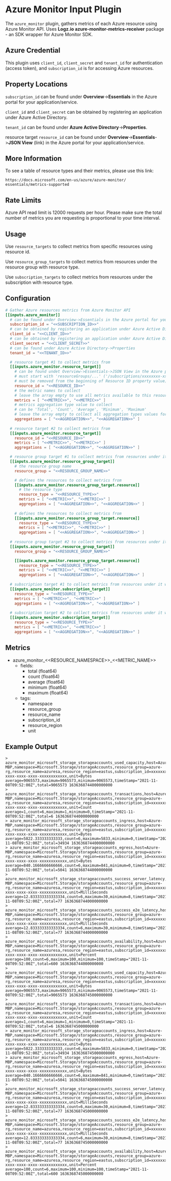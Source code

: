 # Azure Monitor Input Plugin

The `azure_monitor` plugin, gathers metrics of each Azure
resource using Azure Monitor API. Uses **Logz.io
azure-monitor-metrics-receiver** package -
an SDK wrapper for Azure Monitor SDK.

## Azure Credential

This plugin uses `client_id`, `client_secret` and `tenant_id`
for authentication (access token), and `subscription_id`
is for accessing Azure resources.

## Property Locations

`subscription_id` can be found under **Overview**->**Essentials** in
the Azure portal for your application/service.

`client_id` and `client_secret` can be obtained by registering an
application under Azure Active Directory.

`tenant_id` can be found under **Azure Active Directory**->**Properties**.

resource target `resource_id` can be found under
**Overview**->**Essentials**->**JSON View** (link) in the Azure
portal for your application/service.

## More Information

To see a table of resource types and their metrics, please use this link:

`https://docs.microsoft.com/en-us/azure/azure-monitor/
essentials/metrics-supported`

## Rate Limits

Azure API read limit is 12000 requests per hour.
Please make sure the total number of metrics you are requesting is proportional
to your time interval.

## Usage

Use `resource_targets` to collect metrics from specific resources using
resource id.

Use `resource_group_targets` to collect metrics from resources under the
resource group with resource type.

Use `subscription_targets` to collect metrics from resources under the
subscription with resource type.

## Configuration

```toml
# Gather Azure resources metrics from Azure Monitor API
[[inputs.azure_monitor]]
  # can be found under Overview->Essentials in the Azure portal for your application/service
  subscription_id = "<<SUBSCRIPTION_ID>>"
  # can be obtained by registering an application under Azure Active Directory
  client_id = "<<CLIENT_ID>>"
  # can be obtained by registering an application under Azure Active Directory
  client_secret = "<<CLIENT_SECRET>>"
  # can be found under Azure Active Directory->Properties
  tenant_id = "<<TENANT_ID>>"

  # resource target #1 to collect metrics from
  [[inputs.azure_monitor.resource_target]]
    # can be found undet Overview->Essentials->JSON View in the Azure portal for your application/service
    # must start with 'resourceGroups/...' ('/subscriptions/xxxxxxxx-xxxx-xxxx-xxx-xxxxxxxxxxxx'
    # must be removed from the beginning of Resource ID property value)
    resource_id = "<<RESOURCE_ID>>"
    # the metric names to collect
    # leave the array empty to use all metrics available to this resource
    metrics = [ "<<METRIC>>", "<<METRIC>>" ]
    # metrics aggregation type value to collect
    # can be 'Total', 'Count', 'Average', 'Minimum', 'Maximum'
    # leave the array empty to collect all aggregation types values for each metric
    aggregations = [ "<<AGGREGATION>>", "<<AGGREGATION>>" ]
    
  # resource target #2 to collect metrics from
  [[inputs.azure_monitor.resource_target]]
    resource_id = "<<RESOURCE_ID>>"
    metrics = [ "<<METRIC>>", "<<METRIC>>" ]
    aggregations = [ "<<AGGREGATION>>", "<<AGGREGATION>>" ]

  # resource group target #1 to collect metrics from resources under it with resource type
  [[inputs.azure_monitor.resource_group_target]]
    # the resource group name
    resource_group = "<<RESOURCE_GROUP_NAME>>"

    # defines the resources to collect metrics from
    [[inputs.azure_monitor.resource_group_target.resource]]
      # the resource type
      resource_type = "<<RESOURCE_TYPE>>"
      metrics = [ "<<METRIC>>", "<<METRIC>>" ]
      aggregations = [ "<<AGGREGATION>>", "<<AGGREGATION>>" ]
    
    # defines the resources to collect metrics from
    [[inputs.azure_monitor.resource_group_target.resource]]
      resource_type = "<<RESOURCE_TYPE>>"
      metrics = [ "<<METRIC>>", "<<METRIC>>" ]
      aggregations = [ "<<AGGREGATION>>", "<<AGGREGATION>>" ]
      
  # resource group target #2 to collect metrics from resources under it with resource type
  [[inputs.azure_monitor.resource_group_target]]
    resource_group = "<<RESOURCE_GROUP_NAME>>"

    [[inputs.azure_monitor.resource_group_target.resource]]
      resource_type = "<<RESOURCE_TYPE>>"
      metrics = [ "<<METRIC>>", "<<METRIC>>" ]
      aggregations = [ "<<AGGREGATION>>", "<<AGGREGATION>>" ]
  
  # subscription target #1 to collect metrics from resources under it with resource type    
  [[inputs.azure_monitor.subscription_target]]
    resource_type = "<<RESOURCE_TYPE>>"
    metrics = [ "<<METRIC>>", "<<METRIC>>" ]
    aggregations = [ "<<AGGREGATION>>", "<<AGGREGATION>>" ]
    
  # subscription target #2 to collect metrics from resources under it with resource type    
  [[inputs.azure_monitor.subscription_target]]
    resource_type = "<<RESOURCE_TYPE>>"
    metrics = [ "<<METRIC>>", "<<METRIC>>" ]
    aggregations = [ "<<AGGREGATION>>", "<<AGGREGATION>>" ]
```

## Metrics

* azure_monitor_<<RESOURCE_NAMESPACE>>_<<METRIC_NAME>>
  * fields:
    * total (float64)
    * count (float64)
    * average (float64)
    * minimum (float64)
    * maximum (float64)
  * tags:
    * namespace
    * resource_group
    * resource_name
    * subscription_id
    * resource_region
    * unit

## Example Output

```shell
> azure_monitor_microsoft_storage_storageaccounts_used_capacity,host=Azure-MBP,namespace=Microsoft.Storage/storageAccounts,resource_group=azure-rg,resource_name=azuresa,resource_region=eastus,subscription_id=xxxxxxxx-xxxx-xxxx-xxxx-xxxxxxxxxxxx,unit=Bytes average=9065573,maximum=9065573,minimum=9065573,timeStamp="2021-11-08T09:52:00Z",total=9065573 1636368744000000000
> azure_monitor_microsoft_storage_storageaccounts_transactions,host=Azure-MBP,namespace=Microsoft.Storage/storageAccounts,resource_group=azure-rg,resource_name=azuresa,resource_region=eastus,subscription_id=xxxxxxxx-xxxx-xxxx-xxxx-xxxxxxxxxxxx,unit=Count average=1,count=6,maximum=1,minimum=0,timeStamp="2021-11-08T09:52:00Z",total=6 1636368744000000000
> azure_monitor_microsoft_storage_storageaccounts_ingress,host=Azure-MBP,namespace=Microsoft.Storage/storageAccounts,resource_group=azure-rg,resource_name=azuresa,resource_region=eastus,subscription_id=xxxxxxxx-xxxx-xxxx-xxxx-xxxxxxxxxxxx,unit=Bytes average=5822.333333333333,count=6,maximum=5833,minimum=0,timeStamp="2021-11-08T09:52:00Z",total=34934 1636368744000000000
> azure_monitor_microsoft_storage_storageaccounts_egress,host=Azure-MBP,namespace=Microsoft.Storage/storageAccounts,resource_group=azure-rg,resource_name=azuresa,resource_region=eastus,subscription_id=xxxxxxxx-xxxx-xxxx-xxxx-xxxxxxxxxxxx,unit=Bytes average=840.1666666666666,count=6,maximum=841,minimum=0,timeStamp="2021-11-08T09:52:00Z",total=5041 1636368744000000000
> azure_monitor_microsoft_storage_storageaccounts_success_server_latency,host=Azure-MBP,namespace=Microsoft.Storage/storageAccounts,resource_group=azure-rg,resource_name=azuresa,resource_region=eastus,subscription_id=xxxxxxxx-xxxx-xxxx-xxxx-xxxxxxxxxxxx,unit=MilliSeconds average=12.833333333333334,count=6,maximum=30,minimum=8,timeStamp="2021-11-08T09:52:00Z",total=77 1636368744000000000
> azure_monitor_microsoft_storage_storageaccounts_success_e2e_latency,host=Azure-MBP,namespace=Microsoft.Storage/storageAccounts,resource_group=azure-rg,resource_name=azuresa,resource_region=eastus,subscription_id=xxxxxxxx-xxxx-xxxx-xxxx-xxxxxxxxxxxx,unit=MilliSeconds average=12.833333333333334,count=6,maximum=30,minimum=8,timeStamp="2021-11-08T09:52:00Z",total=77 1636368744000000000
> azure_monitor_microsoft_storage_storageaccounts_availability,host=Azure-MBP,namespace=Microsoft.Storage/storageAccounts,resource_group=azure-rg,resource_name=azuresa,resource_region=eastus,subscription_id=xxxxxxxx-xxxx-xxxx-xxxx-xxxxxxxxxxxx,unit=Percent average=100,count=6,maximum=100,minimum=100,timeStamp="2021-11-08T09:52:00Z",total=600 1636368744000000000
> azure_monitor_microsoft_storage_storageaccounts_used_capacity,host=Azure-MBP,namespace=Microsoft.Storage/storageAccounts,resource_group=azure-rg,resource_name=azuresa,resource_region=eastus,subscription_id=xxxxxxxx-xxxx-xxxx-xxxx-xxxxxxxxxxxx,unit=Bytes average=9065573,maximum=9065573,minimum=9065573,timeStamp="2021-11-08T09:52:00Z",total=9065573 1636368745000000000
> azure_monitor_microsoft_storage_storageaccounts_transactions,host=Azure-MBP,namespace=Microsoft.Storage/storageAccounts,resource_group=azure-rg,resource_name=azuresa,resource_region=eastus,subscription_id=xxxxxxxx-xxxx-xxxx-xxxx-xxxxxxxxxxxx,unit=Count average=1,count=6,maximum=1,minimum=0,timeStamp="2021-11-08T09:52:00Z",total=6 1636368745000000000
> azure_monitor_microsoft_storage_storageaccounts_ingress,host=Azure-MBP,namespace=Microsoft.Storage/storageAccounts,resource_group=azure-rg,resource_name=azuresa,resource_region=eastus,subscription_id=xxxxxxxx-xxxx-xxxx-xxxx-xxxxxxxxxxxx,unit=Bytes average=5822.333333333333,count=6,maximum=5833,minimum=0,timeStamp="2021-11-08T09:52:00Z",total=34934 1636368745000000000
> azure_monitor_microsoft_storage_storageaccounts_egress,host=Azure-MBP,namespace=Microsoft.Storage/storageAccounts,resource_group=azure-rg,resource_name=azuresa,resource_region=eastus,subscription_id=xxxxxxxx-xxxx-xxxx-xxxx-xxxxxxxxxxxx,unit=Bytes average=840.1666666666666,count=6,maximum=841,minimum=0,timeStamp="2021-11-08T09:52:00Z",total=5041 1636368745000000000
> azure_monitor_microsoft_storage_storageaccounts_success_server_latency,host=Azure-MBP,namespace=Microsoft.Storage/storageAccounts,resource_group=azure-rg,resource_name=azuresa,resource_region=eastus,subscription_id=xxxxxxxx-xxxx-xxxx-xxxx-xxxxxxxxxxxx,unit=MilliSeconds average=12.833333333333334,count=6,maximum=30,minimum=8,timeStamp="2021-11-08T09:52:00Z",total=77 1636368745000000000
> azure_monitor_microsoft_storage_storageaccounts_success_e2e_latency,host=Azure-MBP,namespace=Microsoft.Storage/storageAccounts,resource_group=azure-rg,resource_name=azuresa,resource_region=eastus,subscription_id=xxxxxxxx-xxxx-xxxx-xxxx-xxxxxxxxxxxx,unit=MilliSeconds average=12.833333333333334,count=6,maximum=30,minimum=8,timeStamp="2021-11-08T09:52:00Z",total=77 1636368745000000000
> azure_monitor_microsoft_storage_storageaccounts_availability,host=Azure-MBP,namespace=Microsoft.Storage/storageAccounts,resource_group=azure-rg,resource_name=azuresa,resource_region=eastus,subscription_id=xxxxxxxx-xxxx-xxxx-xxxx-xxxxxxxxxxxx,unit=Percent average=100,count=6,maximum=100,minimum=100,timeStamp="2021-11-08T09:52:00Z",total=600 1636368745000000000
```
